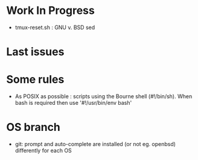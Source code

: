 # Work In Progress

- tmux-reset.sh : GNU v. BSD sed

# Last issues

# Some rules

- As POSIX as possible : scripts using the Bourne shell (#!/bin/sh). When bash is required
then use '#!/usr/bin/env bash'

# OS branch

- git: prompt and auto-complete are installed (or not eg. openbsd) differently for each OS
